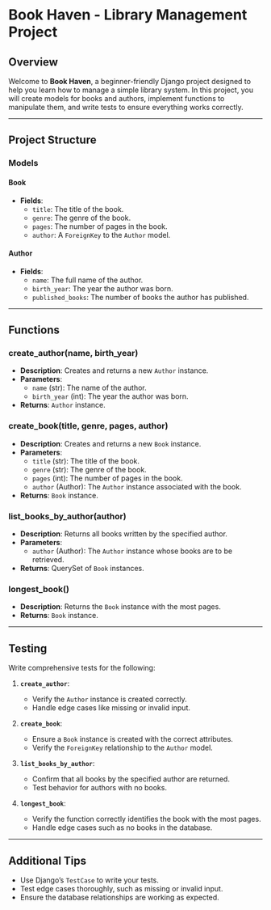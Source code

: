 # Book Haven - Library Management Project

## Overview
Welcome to **Book Haven**, a beginner-friendly Django project designed to help you learn how to manage a simple library system. In this project, you will create models for books and authors, implement functions to manipulate them, and write tests to ensure everything works correctly.

---

## Project Structure

### Models

#### **Book**
- **Fields**:
  - `title`: The title of the book.
  - `genre`: The genre of the book.
  - `pages`: The number of pages in the book.
  - `author`: A `ForeignKey` to the `Author` model.

#### **Author**
- **Fields**:
  - `name`: The full name of the author.
  - `birth_year`: The year the author was born.
  - `published_books`: The number of books the author has published.

---

## Functions

### **create_author(name, birth_year)**
- **Description**: Creates and returns a new `Author` instance.
- **Parameters**:
  - `name` (str): The name of the author.
  - `birth_year` (int): The year the author was born.
- **Returns**: `Author` instance.

### **create_book(title, genre, pages, author)**
- **Description**: Creates and returns a new `Book` instance.
- **Parameters**:
  - `title` (str): The title of the book.
  - `genre` (str): The genre of the book.
  - `pages` (int): The number of pages in the book.
  - `author` (Author): The `Author` instance associated with the book.
- **Returns**: `Book` instance.

### **list_books_by_author(author)**
- **Description**: Returns all books written by the specified author.
- **Parameters**:
  - `author` (Author): The `Author` instance whose books are to be retrieved.
- **Returns**: QuerySet of `Book` instances.

### **longest_book()**
- **Description**: Returns the `Book` instance with the most pages.
- **Returns**: `Book` instance.

---

## Testing

Write comprehensive tests for the following:

1. **`create_author`**:
   - Verify the `Author` instance is created correctly.
   - Handle edge cases like missing or invalid input.

2. **`create_book`**:
   - Ensure a `Book` instance is created with the correct attributes.
   - Verify the `ForeignKey` relationship to the `Author` model.

3. **`list_books_by_author`**:
   - Confirm that all books by the specified author are returned.
   - Test behavior for authors with no books.

4. **`longest_book`**:
   - Verify the function correctly identifies the book with the most pages.
   - Handle edge cases such as no books in the database.

---

## Additional Tips

- Use Django’s `TestCase` to write your tests.
- Test edge cases thoroughly, such as missing or invalid input.
- Ensure the database relationships are working as expected.



